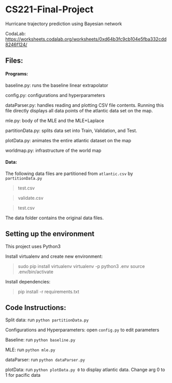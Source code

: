 # CS221-Final-Project

Hurricane trajectory prediction using Bayesian network

CodaLab: https://worksheets.codalab.org/worksheets/0xd64b3fc9cb104e5fba332cdd8246f124/ 

## Files:

#### Programs:

baseline.py: runs the baseline linear extrapolator

config.py: configurations and hyperparameters

dataParser.py: handles reading and plotting CSV file contents. Running this file directly displays all data points of the atlantic data set on the map.

mle.py: body of the MLE and the MLE+Laplace

partitionData.py: splits data set into Train, Validation, and Test.

plotData.py: animates the entire atlantic dataset on the map 

worldmap.py: infrastructure of the world map

#### Data:

The following data files are partitioned from `atlantic.csv` by `partitionData.py`

> test.csv

> validate.csv

> test.csv

The data folder contains the original data files.


## Setting up the environment

This project uses Python3

Install virtualenv and create new environment:

> sudo pip install virtualenv
> virtualenv -p python3 .env
> source .env/bin/activate

Install dependencies:

> pip install -r requirements.txt


## Code Instructions:

Split data: run `python partitionData.py`


Configurations and Hyperparameters: open `config.py` to edit parameters


Baseline: run `python baseline.py`


MLE: run `python mle.py`


dataParser: run `python dataParser.py`

plotData: run `python plotData.py 0` to display atlantic data. Change arg 0 to 1 for pacific data
